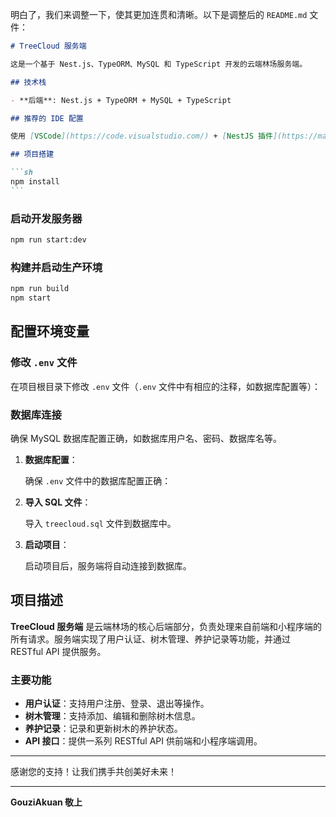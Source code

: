 明白了，我们来调整一下，使其更加连贯和清晰。以下是调整后的 `README.md` 文件：

````markdown
# TreeCloud 服务端

这是一个基于 Nest.js、TypeORM、MySQL 和 TypeScript 开发的云端林场服务端。

## 技术栈

- **后端**: Nest.js + TypeORM + MySQL + TypeScript

## 推荐的 IDE 配置

使用 [VSCode](https://code.visualstudio.com/) + [NestJS 插件](https://marketplace.visualstudio.com/items?itemName=nestjsx.nestjs)。

## 项目搭建

```sh
npm install
```
````

### 启动开发服务器

```sh
npm run start:dev
```

### 构建并启动生产环境

```sh
npm run build
npm start
```

## 配置环境变量

### 修改 `.env` 文件

在项目根目录下修改 `.env` 文件（`.env` 文件中有相应的注释，如数据库配置等）：

### 数据库连接

确保 MySQL 数据库配置正确，如数据库用户名、密码、数据库名等。

1. **数据库配置**：

   确保 `.env` 文件中的数据库配置正确：

2. **导入 SQL 文件**：

   导入 `treecloud.sql` 文件到数据库中。

3. **启动项目**：

   启动项目后，服务端将自动连接到数据库。

## 项目描述

**TreeCloud 服务端** 是云端林场的核心后端部分，负责处理来自前端和小程序端的所有请求。服务端实现了用户认证、树木管理、养护记录等功能，并通过 RESTful API 提供服务。

### 主要功能

- **用户认证**：支持用户注册、登录、退出等操作。
- **树木管理**：支持添加、编辑和删除树木信息。
- **养护记录**：记录和更新树木的养护状态。
- **API 接口**：提供一系列 RESTful API 供前端和小程序端调用。

---

感谢您的支持！让我们携手共创美好未来！

---

**GouziAkuan 敬上**
